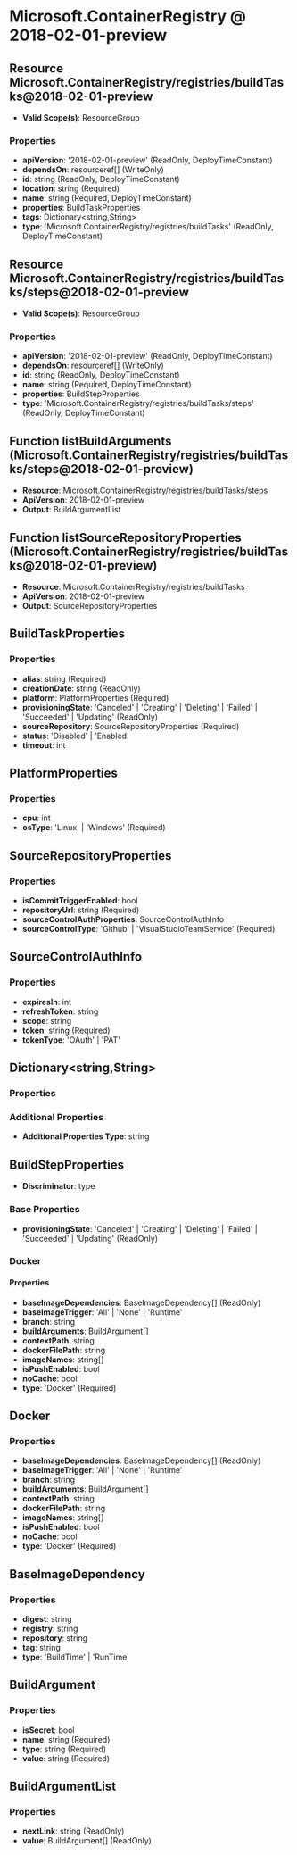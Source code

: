 # Microsoft.ContainerRegistry @ 2018-02-01-preview

## Resource Microsoft.ContainerRegistry/registries/buildTasks@2018-02-01-preview
* **Valid Scope(s)**: ResourceGroup
### Properties
* **apiVersion**: '2018-02-01-preview' (ReadOnly, DeployTimeConstant)
* **dependsOn**: resourceref[] (WriteOnly)
* **id**: string (ReadOnly, DeployTimeConstant)
* **location**: string (Required)
* **name**: string (Required, DeployTimeConstant)
* **properties**: BuildTaskProperties
* **tags**: Dictionary<string,String>
* **type**: 'Microsoft.ContainerRegistry/registries/buildTasks' (ReadOnly, DeployTimeConstant)

## Resource Microsoft.ContainerRegistry/registries/buildTasks/steps@2018-02-01-preview
* **Valid Scope(s)**: ResourceGroup
### Properties
* **apiVersion**: '2018-02-01-preview' (ReadOnly, DeployTimeConstant)
* **dependsOn**: resourceref[] (WriteOnly)
* **id**: string (ReadOnly, DeployTimeConstant)
* **name**: string (Required, DeployTimeConstant)
* **properties**: BuildStepProperties
* **type**: 'Microsoft.ContainerRegistry/registries/buildTasks/steps' (ReadOnly, DeployTimeConstant)

## Function listBuildArguments (Microsoft.ContainerRegistry/registries/buildTasks/steps@2018-02-01-preview)
* **Resource**: Microsoft.ContainerRegistry/registries/buildTasks/steps
* **ApiVersion**: 2018-02-01-preview
* **Output**: BuildArgumentList

## Function listSourceRepositoryProperties (Microsoft.ContainerRegistry/registries/buildTasks@2018-02-01-preview)
* **Resource**: Microsoft.ContainerRegistry/registries/buildTasks
* **ApiVersion**: 2018-02-01-preview
* **Output**: SourceRepositoryProperties

## BuildTaskProperties
### Properties
* **alias**: string (Required)
* **creationDate**: string (ReadOnly)
* **platform**: PlatformProperties (Required)
* **provisioningState**: 'Canceled' | 'Creating' | 'Deleting' | 'Failed' | 'Succeeded' | 'Updating' (ReadOnly)
* **sourceRepository**: SourceRepositoryProperties (Required)
* **status**: 'Disabled' | 'Enabled'
* **timeout**: int

## PlatformProperties
### Properties
* **cpu**: int
* **osType**: 'Linux' | 'Windows' (Required)

## SourceRepositoryProperties
### Properties
* **isCommitTriggerEnabled**: bool
* **repositoryUrl**: string (Required)
* **sourceControlAuthProperties**: SourceControlAuthInfo
* **sourceControlType**: 'Github' | 'VisualStudioTeamService' (Required)

## SourceControlAuthInfo
### Properties
* **expiresIn**: int
* **refreshToken**: string
* **scope**: string
* **token**: string (Required)
* **tokenType**: 'OAuth' | 'PAT'

## Dictionary<string,String>
### Properties
### Additional Properties
* **Additional Properties Type**: string

## BuildStepProperties
* **Discriminator**: type
### Base Properties
* **provisioningState**: 'Canceled' | 'Creating' | 'Deleting' | 'Failed' | 'Succeeded' | 'Updating' (ReadOnly)
### Docker
#### Properties
* **baseImageDependencies**: BaseImageDependency[] (ReadOnly)
* **baseImageTrigger**: 'All' | 'None' | 'Runtime'
* **branch**: string
* **buildArguments**: BuildArgument[]
* **contextPath**: string
* **dockerFilePath**: string
* **imageNames**: string[]
* **isPushEnabled**: bool
* **noCache**: bool
* **type**: 'Docker' (Required)


## Docker
### Properties
* **baseImageDependencies**: BaseImageDependency[] (ReadOnly)
* **baseImageTrigger**: 'All' | 'None' | 'Runtime'
* **branch**: string
* **buildArguments**: BuildArgument[]
* **contextPath**: string
* **dockerFilePath**: string
* **imageNames**: string[]
* **isPushEnabled**: bool
* **noCache**: bool
* **type**: 'Docker' (Required)

## BaseImageDependency
### Properties
* **digest**: string
* **registry**: string
* **repository**: string
* **tag**: string
* **type**: 'BuildTime' | 'RunTime'

## BuildArgument
### Properties
* **isSecret**: bool
* **name**: string (Required)
* **type**: string (Required)
* **value**: string (Required)

## BuildArgumentList
### Properties
* **nextLink**: string (ReadOnly)
* **value**: BuildArgument[] (ReadOnly)


